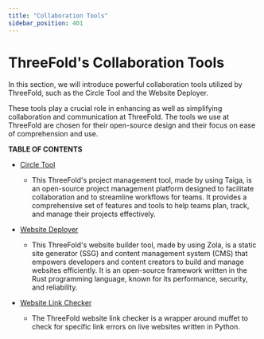 ```yaml
---
title: "Collaboration Tools"
sidebar_position: 401
---
```


<h1> ThreeFold's Collaboration Tools </h1>

In this section, we will introduce powerful collaboration tools utilized by ThreeFold, such as the Circle Tool and the Website Deployer. 

These tools play a crucial role in enhancing as well as simplifying collaboration and communication at ThreeFold. The tools we use at ThreeFold are chosen for their open-source design and their focus on ease of comprehension and use. 

**TABLE OF CONTENTS**

- [Circle Tool](./circle_tool.md)
  - This ThreeFold's project management tool, made by using Taiga, is an open-source project management platform designed to facilitate collaboration and to streamline workflows for teams. It provides a comprehensive set of features and tools to help teams plan, track, and manage their projects effectively. 

- [Website Deployer](./website_tool.md)
  - This ThreeFold's website builder tool, made by using Zola, is a static site generator (SSG) and content management system (CMS) that empowers developers and content creators to build and manage websites efficiently. It is an open-source framework written in the Rust programming language, known for its performance, security, and reliability. 

- [Website Link Checker](./website_link_checker.md)
  - The ThreeFold website link checker is a wrapper around muffet to check for specific link errors on live websites written in Python.

 